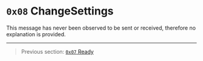 # `0x08` ChangeSettings

This message has never been observed to be sent or received, therefore no explanation is provided.

---

> Previous section: [`0x07` Ready](07_ready.md)
